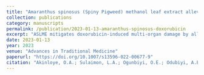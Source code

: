 ```yaml
---
title: "Amaranthus spinosus (Spiny Pigweed) methanol leaf extract alleviates oxidative and inflammation induced by doxorubicin in male Sprague Dawley rats"
collection: publications
category: manuscripts
permalink: /publication/2023-01-13-amaranthus-spinosus-doxorubicin
excerpt: "ASLME mitigates doxorubicin-induced multi-organ damage by alleviating oxidative stress and inflammation in rats."
date: 2023-01-13
year: 2023
venue: "Advances in Traditional Medicine"
paperurl: "https://doi.org/10.1007/s13596-022-00677-9"
citation: "Akinloye, O.A.; Sulaimon, L.A.; Ogunbiyi, O.E.; Odubiyi, A.E.; Adewale, A.A.; Toriola, M.A.; Salami, O.A.; <b>Boyenle, I.D.</b> (2023). Amaranthus spinosus (Spiny Pigweed) methanol leaf extract alleviates oxidative and inflammation induced by doxorubicin in male Sprague Dawley rats. <i>Advances in Traditional Medicine</i>, 23, 1231–1248. https://doi.org/10.1007/s13596-022-00677-9"
---
```

